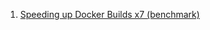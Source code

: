  1. [Speeding up Docker Builds x7 (benchmark)](https://dev.to/semaphore/speeding-up-docker-builds-x7-benchmark-1en4)
